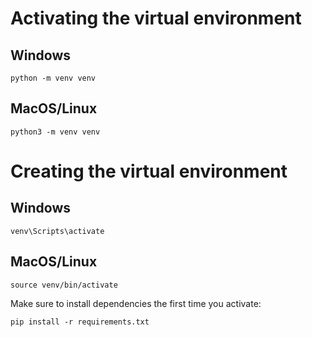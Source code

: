# Activating the virtual environment

## Windows
```
python -m venv venv
```

## MacOS/Linux
```
python3 -m venv venv
```

# Creating the virtual environment

## Windows
```
venv\Scripts\activate
```
## MacOS/Linux
```
source venv/bin/activate
```

Make sure to install dependencies the first time you activate:
```
pip install -r requirements.txt
```